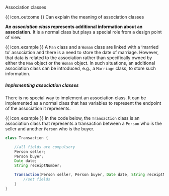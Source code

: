 <span id="title">Association classes</span>

<span id="prereqs"></span>

<span id="outcomes">{{ icon_outcome }} Can explain the meaning of association classes</span>

<div id="body">

**An _association class_ represents additional information about an association.** It is a normal class but plays a special role from a design point of view.

<box>

{{ icon_example }} A `Man` class and a `Woman` class are linked with a ‘married to’ association and there is a need to store the date of marriage. However, that data is related to the association rather than specifically owned by either the `Man` object or the `Woman` object. In such situations, an additional association class can be introduced, e.g., a `Marriage` class, to store such information.

</box>

##### Implementing association classes

There is no special way to implement an association class. It can be implemented as a normal class that has variables to represent the endpoint of the association it represents.

<box>

{{ icon_example }} In the code below, the `Transaction` class is an association class that represents a transaction between a `Person` who is the seller and another `Person` who is the buyer.

```java
class Transaction {

    //all fields are compulsory
    Person seller;
    Person buyer;
    Date date;
    String receiptNumber;

    Transaction(Person seller, Person buyer, Date date, String receiptNumber) {
        //set fields
    }
}
```

</box>

</div>

<div id="extras">
<include src="exercisesPanel.md" boilerplate/>
</div>
